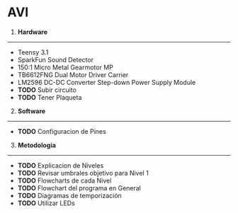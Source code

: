 **AVI**
===============
1. **Hardware**
---------------
* Teensy 3.1
* SparkFun Sound Detector
* 150:1 Micro Metal Gearmotor MP
* TB6612FNG Dual Motor Driver Carrier
* LM2596 DC-DC Converter Step-down Power Supply Module
* **TODO** Subir circuito
* **TODO** Tener Plaqueta
2. **Software**
---------------
* **TODO** Configuracion de Pines
3. **Metodologia**
---------------
* **TODO** Explicacion de Niveles
* **TODO** Revisar umbrales objetivo para Nivel 1
* **TODO** Flowcharts de cada Nivel
* **TODO** Flowchart del programa en General
* **TODO** Diagramas de temporización
* **TODO** Utilizar LEDs
